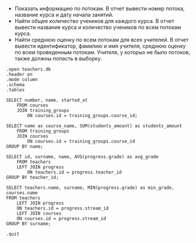 + Показать информацию по потокам. В отчет вывести номер потока, название курса и дату начала занятий.
+ Найти общее количество учеников для каждого курса. В отчет вывести название курса и количество учеников по всем потокам курса.
+ Найти среднюю оценку по всем потокам для всех учителей. В отчет вывести идентификатор, фамилию и имя учителя, 
  среднюю оценку по всем проведенным потокам. Учителя, у которых не было потоков, также должны попасть в выборку.


```
.open teachers.db
.header on
.mode column
.schema
.tables

SELECT number, name, started_at
	FROM courses
	JOIN training_groups
		ON courses.id = training_groups.course_id;

SELECT name as course_name, SUM(students_amount) as students_amount
	FROM training_groups
	JOIN courses
		ON courses.id = training_groups.course_id
GROUP BY name;

SELECT id, surname, name, AVG(progress.grade) as avg_grade
	FROM teachers 
	LEFT JOIN progress 
		ON teachers.id = progress.teacher_id
GROUP BY teacher_id;

SELECT teachers.name, surname, MIN(progress.grade) as min_grade, courses.name
FROM teachers 
	LEFT JOIN progress
	ON teachers.id = progress.stream_id
	LEFT JOIN courses
	ON courses.id = progress.stream_id
GROUP BY surname;

.quit

```
